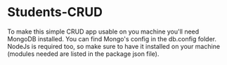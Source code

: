 # Students-CRUD

To make this simple CRUD app usable on you machine you'll need MongoDB installed.
You can find Mongo's config in the db.config folder.
NodeJs is required too, so make sure to have it installed on your machine (modules needed are listed in the package json file).
